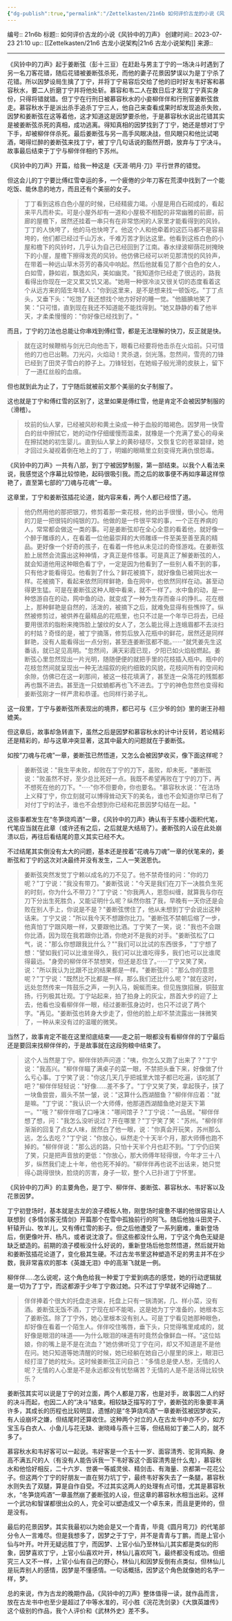 ```yaml
---
{"dg-publish":true,"permalink":"/Zettelkasten/21n6b 如何评价古龙的小说《风铃中的刀声》/","dgPassFrontmatter":true}
---
```


编号:: 21n6b
标题:: 如何评价古龙的小说《风铃中的刀声》
创建时间:: 2023-07-23 21:10
up:: [[Zettelkasten/21n6 古龙小说架构\|21n6 古龙小说架构]]
来源:: 

---
《风铃中的刀声》起于姜断弦（彭十三豆）在赶赴与男主丁宁的一场决斗时遇到了另一名刀客花错，随后花错被姜断弦杀死，而他的妻子花景因梦误以为是丁宁杀了花错。所以因梦设局生擒了丁宁，并将丁宁易容后交给了他的旧时好友韦好客和慕容秋水，要二人折磨丁宁并将他处斩。慕容和韦二人在数日后才发现丁宁真实身份，只得将错就错。但丁宁在行刑日被慕容秋水的小妾柳伴伴和行刑官姜断弦救走。慕容秋水于是派出杀手追杀丁宁三人，他自己来查看成果时却发现追杀失败，因梦和姜断弦在这等着他，这才知道这是因梦要杀他，于是慕容秋水说出花错其实是被姜断弦杀死的真相，成功逃离。得知真相的因梦找到了丁宁，她还是想对丁宁下手，却被柳伴伴杀死。最后姜断弦与另一高手风眼决战，但风眼只和他比试喝酒，喝得烂醉的姜断弦来找丁宁，被丁宁几句话说的豁然开朗，放弃与丁宁决斗。故事最后结束于丁宁与柳伴伴相约下苏州。

《风铃中的刀声》开篇，给我一种这是《天涯·明月·刀》平行世界的错觉。

但这会儿的丁宁要比傅红雪幸运的多，一个疲倦的少年刀客在荒漠中找到了一个能吃饭、能休息的地方，而且还有个美丽的女子。

> 丁丁看到这栋白色小屋的时候，已经精疲力竭。小屋是用白石砌成的，看起来平凡而朴实。可是小屋外却有一道和小屋极不相配的非常幽雅的前廊，前廊的屋檐下，居然还挂着一串只有在非常悠闲的人家里才能看得到的风铃。丁丁的人快垮了，他的马也快垮了。他这个人和他牵着的这匹马都不是容易垮的，他们都已经过千山万水，千难万苦才到达这里。他看到这栋白色的小屋和檐下的风铃时，几乎认为自己已经回到了江南。春水绿波柳荫花树掩映下的小屋，屋檐下擦得发亮的风铃。他仿佛已经可以听见那清悦的风铃声，在带着一种远山草木芬芳的春风中响起。然后他就看见了那个白色的女人，白如雪，静如岩，飘逸如风，美如幽灵。"我知道你已经走了很远的，路我看得出你现在一定又累又饥又渴。"她用一种很冷淡又很关切的态度看着这个从远方来的陌生年轻人："你到这里来，是不是想来找一顿饭吃。"丁丁点头，又垂下头："吃饱了我还想找个地方好好的睡一觉。"他腼腆地笑了笑："只可惜，直到现在我还不知道能不能找得到。"她又静静的看了他半天，才柔柔慢慢的："你好像已经找到了。"

而且，丁宁的刀法也总能让你串戏到傅红雪，都是无法理解的快刀，反正就是快。

> 就在这时候鞭梢与剑光已向他击下，眼看已经要将他击杀在火焰前。只可惜他的刀也已出鞘。刀光闪，火焰动！灵杀退，剑光落。忽然间，雪亮的刀锋已经到了田灵子雪白的脖子上。刀锋轻划，在她缎子般光滑的皮肤上，留下了一道红丝般的血痕。

但也就到此为止了，丁宁随后就被前文那个美丽的女子制服了。

这也就是丁宁和傅红雪的区别了，这里如果是傅红雪，他是肯定不会被因梦制服的（滑稽）。

> 坟前的仙人掌，已经被风砂和黄土染成一种于血般的暗褐色。因梦用一快雪白的丝中擦拭它，她的动作仔细缓慢而温柔，就橡是一个充满了爱心的母亲在擦拭她的初生婴儿。直到仙人掌上的黄砂褪尽，又恢复它的苍翠碧绿，她才回过头凝视着倒在地上的丁丁，明媚的眼睛里立刻变得充满仇恨怨毒。

《风铃中的刀声》一共有八部，到丁宁被因梦制服，第一部结束。以我个人看法来说，我感觉这个序幕比较惊艳，起码很吸引我。而之后的故事便不再如序幕这样惊艳了，直至第七部的“刀魂与花魂”一章。

这章里，丁宁和姜断弦插花论道，就内容来看，两个人都已经悟了道。

> 他仍然用他的那把银刀，修剪着那一束花枝，他的出手很慢，很小心。他用的刀是一把很钝的纯银的刀。他做的是一件很平常的事，一个正在养病的人，常常都会做这一类的事。可是姜断弦却在全心全意的看着他，就好像一个醉于雕琢的人，在看着一位他最崇拜的大师雕琢一件至美至善至真的精品。更好像一个好奇的孩子，在看着一件他从未见过的奇怪游戏。在姜断弦脸上居然会流露出这种神情，才真正是件怪事。可是真正了解姜断弦的人，就会知道他用这种眼色看丁宁，一定是因为他看到了一些别人看不到的事，只有他才能看得见。他看到了什么？鲜花被摘下，就好像鱼已被网出水一样。花被摘下，看起来依然同样鲜艳，鱼在网中，也依然同样在动。甚至动得更生猛。可是在姜断弦这种人眼中看来，就不一样了。水中鱼的动，是一种悠游自在的动，网中鱼的动，就变成了一种为生存而奋斗的挣扎。花在根上，那种鲜艳是自然的，活泼的，被摘下之后，就难免显得有些憔悴了。纵然被修剪过，被供养在最精品的花瓶里，也只不过是一个年华已将去，已经要用很浓的脂粉来掩饰脸上皱纹的女人了，怎么能比得上连蛾眉都不去淡扫的村姑？奇怪的是，被丁宁摘落，修剪后放入花瓶中的鲜花，居然还是同样鲜艳，没有人能看得出一点分别，甚至连姜断弦都不能。······"就凭姜先生这番话，就已足见高明。"忽然间，满天彩霞已现，夕阳已如火焰般燃起。姜断弦心里忽然现出一片光明，随随便便的就把手里的花枝插入瓶中。瓶中的花枝忽然间就呈现出一种无法描叙的宛约细致的风貌，花枝间所有的空间和余隙，仿佛已在这一刹那间，被这一枝花填满了，甚至连一朵落花的残瓢都再也飘不进去。甚至连一只蚊蝻都再也飞不进去。丁宁的神色忽然也变得和姜断弦刚才一样严肃和恭谨。也同样行弟子礼。

这一段里，丁宁与姜断弦所表现出的境界，都已可与《三少爷的剑》里的谢王孙相媲美。

但这章后，故事却急转直下，虽然之后是因梦和慕容秋水的计中计反转，若论精彩还是精彩的，却与这章冲突显著，这其中最大的问题就在于姜断弦。

如按“刀魂与花魂”一章，姜断弦已然悟道，又怎么会被因梦收买，像下面这样呢？

> 姜断弦说："我生平未败，却败在丁宁的刀下，虽败，却未死，"姜断弦说："败虽然不好，至少总比死好一点。我既不希望再败在丁宁的刀下，再不想死在他的刀下。"·····"你不但要命，你也要名。"慕容秋水说："在法场上义释丁宁，你立刻就可以博得耸动天下的美名，谁也不会知道你早已有了对付丁宁的法子，谁也不会想到你已经和花景因梦勾结在一起。"

这些事都发生在“冬笋烧鸡酒”一章，《风铃中的刀声》确认有于东楼小面积代笔，代笔应当就在此章（或许还有之后，之后就是大结局了）。姜断弦的人设在此处崩溃以后，再往后看结尾的意义其实已经不大。

不过结尾其实倒没有太大的问题，基本还是按着“花魂与刀魂”一章的伏笔来的，姜断弦和丁宁的这次对决最终并没有发生，二人一笑泯恩仇。

> 姜断弦突然发觉丁宁赖以成名的刀不见了。他不禁奇怪的问："你的刀呢？"丁宁说："我没有带刀。"姜断弦说："今天是我们在刀下一决胜负生死的时刻，你为什么不带刀？"丁宁说："你我两人，恩怨纠缠，就算我与你在刀下分出生死胜负，又能证明什么呢？纵然你胜了我，早晚有一天你还是会败在别人手上，你说是不是？"姜断弦愣住了，他从未想到丁宁会说出这种话来。丁宁又说："所以我今天不想跟你比刀。"姜断弦不禁朝后缩了一步，他真怕丁宁跟风眼一样，又要跟他比酒。丁宁笑了一笑，说："我也不会跟你比酒，因为现在我若跟你比酒，你绝对不是我的对手。"姜断弦松了口气，说："那么你想跟我比什么？""我们可以比试的东西很多，"丁宁想了想："譬如我们可以比谁坐得久，我们可以比谁吃得多，我们也可以比谁爬得最远。"身旁的柳伴伴不禁想笑，但还是忍住了。······丁宁又笑了笑，说："所以我认为比跟不比的结果都是一样。"姜断弦问："那么你的意思呢？"丁宁说："既然比不比都是一样，那么我们还比什么呢？"就在这时，远处忽然传来一阵鼓乐之声，一列入马，婉蜒而来。但见旌旗招展，铜鼓宣扬，行列极其壮观。丁宁站起来，拍了拍身上的灰尘，昂首大步的迎了上去，他看也没看柳伴伴一眼，经过姜断弦身边时，也只不过说了两个字。"再见。"姜断弦也转身大步走了，但他的脸上却不禁流露出一抹微笑了，一种从来没有过的温暖的微笑。

当然了，故事肯定不能在这里彻底结束——走之前一眼都没有看柳伴伴的丁宁最后还是要回来找柳伴伴的，于是故事就在这段狗粮中结束了。

> 这个人当然是丁宁。柳伴伴娇声问道："咦，你怎么又跑了出来了？"丁宁说："我高兴。"柳伴伴瞄了满桌子的菜一眼，不禁把头垂下来，好像做了什么亏心事。丁宁笑了说："你这几天几乎把城里大馆子都已吃遍，该吃腻了吧？"柳伴伴轻轻说："好像……差不多了。"丁宁又笑了笑，拿起筷子，挟了一块鱼尝尝，眉头不禁一皱，说："这算什么西湖醋鱼？"柳伴伴应着："就是嘛。"丁宁说："我认识一个大师傅，他那道西湖醋鱼绝对是天下第一。""哦？"柳伴伴咽了口唾沫："哪间馆子？"丁宁说："一品居。"柳伴伴想了想，问："我怎么没听说过？开在哪里？"丁宁笑了笑："苏州。"柳伴伴渐渐的回复了点女人味，居然白了他一眼，说："你真会开玩笑，苏州那么远，怎么去吃？"丁宁说："你放心，纵然走个十天半个月，那大师傅也跑不掉的。"柳伴伴说："那么远的路，只怕十天半个月也赶不到。"丁宁仍旧笑了笑，只是把声音放的更低："你放心，那大师傅年轻得很，今年才三十八岁，纵然我们走上十年，他也死不掉的。"柳伴伴再也说不出话来，她只觉得心跳得很快，脸烧的厉害，身子一软，整个人已扑进丁宁怀里。

《风铃中的刀声》的主要角色，是丁宁、柳伴伴、姜断弦、慕容秋水、韦好客以及花景因梦。

丁宁初登场时，基本就是古龙的浪子模板人物，刚登场时疲惫不堪的他很容易让人联想到《多情剑客无情剑》开篇那个在雪中孤独前行的阿飞。随后他独斗田灵子、轩辕开山、牧羊儿，又有傅红雪的影子。但之后他遭受了一系列磨难，重新登场后，倒更像叶开、杨凡，或者说沈浪了。但这些都没什么用，丁宁这个角色无疑是缺乏塑造的。前期的浪子模板没什么好说的，重新登场后他忽然悟道，然后就开始和姜断弦插花论道了，变化极其生硬。不过古龙书里这种塑造不足的男主并不在少数，我非常喜欢的那本《英雄无泪》中的高渐飞就是一例。

柳伴伴.....怎么说呢，这个角色给我一种爱丁宁爱到病态的感觉，她的行动逻辑就是一切为了丁宁，而这都源于少年丁宁救过她。只不过丁宁早就不记得她了...

> 伴伴捧着个很大的托盘走进来，托盘上只有一锅清粥，几、样小菜，没有酒。姜断弦无饭不酒，丁宁现在却不能喝，这是她为丁宁准备的，她根本忘了姜断弦。除了丁宁外，她心里根本没有别人。可是丁宁看见她那种眼色，却好像在看着一个陌生人。伴伴咬住嘴唇，垂下头，只觉得嘴里咸咸的，就好像是眼泪的味道——为什么眼泪的味道有时竟然会像鲜血一样。"这位姑娘，你的嘴上是不是在流血？"她仿佛听见丁宁在问，却又不知道是不是他在问。她只知道等她清醒的时候，她已经躺在她自己小屋里的床上，眼泪已经打湿了她的枕头。这时候姜断弦正问自己："多情总是使人愁，无情的人呢？无情的人心里是不是永远都没有忧愁痛苦？无情的人是不是活得比较快乐？

姜断弦其实可以说是丁宁的对立面，两个人都是刀客，也是对手，故事因二人约好的决斗而起，也因二人的“决斗”结束。相较缺乏描写的丁宁，姜断弦的形象要丰满许多，其成长的历程也比较明显，遗憾的是“冬笋烧鸡酒”一章姜断弦被因梦收买，有人设崩坏之嫌，但结尾时还算收住。这种两个对立的人在古龙书中亦不少，如方宝玉与白衣人、小鱼儿与花无缺、谢晓峰与燕十三等，但结局如丁姜二人的，就不多了。

慕容秋水和韦好客可以一起说。韦好客是一个五十一岁、面容清秀、驼背鸡胸、身高不满五尺的人（有没有人能告诉我一下韦好客这个面容清秀是什么鬼），慕容秋水和他恰好相反，二十六岁、世袭一等威灵侯、精剑击、有海量、京都第一花花公子。但这两个丁宁的好朋友一直在努力坑丁宁，最终韦好客失去了一条腿，慕容秋水则失去了双腿，算是自作自受。不过其实这两人的处理有点可惜，尤其是慕容秋水，“冬笋烧鸡酒”一章虽然崩了姜断弦的人设，但这章的慕容秋水相当出彩。这样一个武功和智谋都很出众的人，完全可以塑造成又一个卓东来，而且是更帅的，但是没有。

最后的花景因梦。其实我最初以为她会是又一个青青，毕竟《圆月弯刀》的代笔部分令人一言难尽。但是我想多了，因梦之于丁宁，并不是青青与丁鹏，而是上官小仙与叶开。叶开无疑远胜丁宁，而因梦、上官小仙乃至林仙儿其实都是类似的形象，因梦喜欢丁宁，上官小仙喜欢叶开，林仙儿喜欢阿飞，最终都没有成功。但细究三人又不一样，上官小仙有自己的野心，林仙儿和因梦反倒有点类似，但林仙儿是玩弄别人的感情，因梦是不懂感情。一句话概括，因梦这个角色就像她的名字一样，梦。

总的来说，作为古龙的晚期作品，《风铃中的刀声》整体值得一读，就作品而言，放在古龙书中也至少是超过了中等水准的，可小胜《浣花洗剑录》《大旗英雄传》这个级别的作品，我个人评价和《武林外史》差不多。